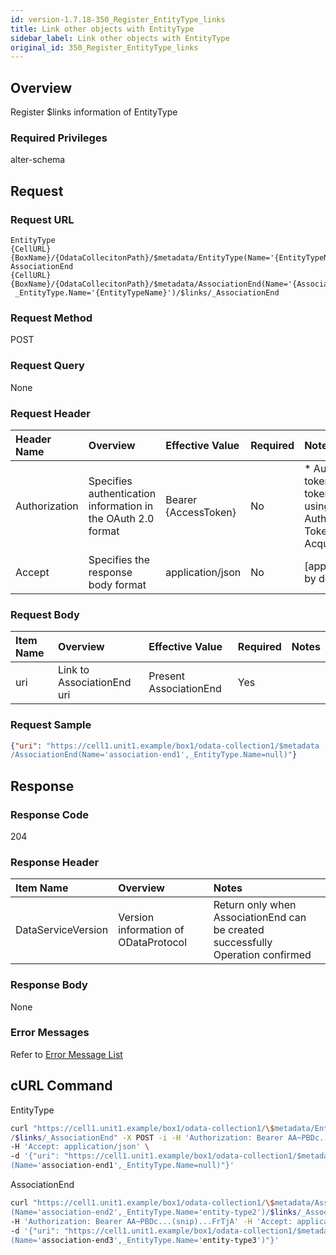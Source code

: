 ```yaml
---
id: version-1.7.18-350_Register_EntityType_links
title: Link other objects with EntityType
sidebar_label: Link other objects with EntityType
original_id: 350_Register_EntityType_links
---
```


## Overview

Register $links information of EntityType

### Required Privileges

alter-schema


## Request

### Request URL

```
EntityType
{CellURL}{BoxName}/{OdataCollecitonPath}/$metadata/EntityType(Name='{EntityTypeName}')/$links/_AssociationEnd
AssociationEnd
{CellURL}{BoxName}/{OdataCollecitonPath}/$metadata/AssociationEnd(Name='{AssociationEndName}',
 _EntityType.Name='{EntityTypeName}')/$links/_AssociationEnd
```

### Request Method

POST

### Request Query

None

### Request Header

|Header Name|Overview|Effective Value|Required|Notes|
|:--|:--|:--|:--|:--|
|Authorization|Specifies authentication information in the OAuth 2.0 format|Bearer {AccessToken}|No|* Authentication tokens are the tokens acquired using the Authentication Token Acquisition API|
|Accept|Specifies the response body format|application/json|No|[application/json] by default|

### Request Body

|Item Name|Overview|Effective Value|Required|Notes|
|:--|:--|:--|:--|:--|
|uri|Link to AssociationEnd uri|Present AssociationEnd|Yes||

### Request Sample

```JSON
{"uri": "https://cell1.unit1.example/box1/odata-collection1/$metadata
/AssociationEnd(Name='association-end1',_EntityType.Name=null)"}
```


## Response

### Response Code

204

### Response Header

|Item Name|Overview|Notes|
|:--|:--|:--|
|DataServiceVersion|Version information of ODataProtocol|Return only when AssociationEnd can be created successfully<br>Operation confirmed|

### Response Body

None

### Error Messages

Refer to [Error Message List](004_Error_Messages.md)


## cURL Command

EntityType
```sh
curl "https://cell1.unit1.example/box1/odata-collection1/\$metadata/EntityType(Name='entity-type1')\
/$links/_AssociationEnd" -X POST -i -H 'Authorization: Bearer AA~PBDc...(snip)...FrTjA' \
-H 'Accept: application/json' \
-d '{"uri": "https://cell1.unit1.example/box1/odata-collection1/$metadata/AssociationEnd\
(Name='association-end1',_EntityType.Name=null)"}'

```

AssociationEnd
```sh
curl "https://cell1.unit1.example/box1/odata-collection1/\$metadata/AssociationEnd\
(Name='association-end2',_EntityType.Name='entity-type2')/$links/_AssociationEnd" -X POST -i \
-H 'Authorization: Bearer AA~PBDc...(snip)...FrTjA' -H 'Accept: application/json' \
-d '{"uri": "https://cell1.unit1.example/box1/odata-collection1/$metadata/AssociationEnd\
(Name='association-end3',_EntityType.Name='entity-type3')"}'
```


